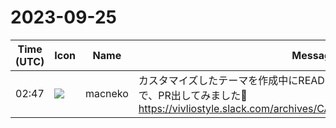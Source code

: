# 2023-09-25

|Time (UTC)|Icon|Name|Message|
|---|---|---|---|
|02:47|![](https://avatars.slack-edge.com/2023-09-21/5922063967686_3dabeee470fec264ead6_72.jpg)|macneko|カスタマイズしたテーマを作成中にREADMEの記述が古いことに気づいたので、PR出してみました🙏<br><https://vivliostyle.slack.com/archives/CAKE04A83/p1695609417806759>|
